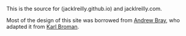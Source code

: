 This is the source for (jacklreilly.github.io) and jacklreilly.com.

Most of the design of this site was borrowed from [Andrew Bray](https://github.com/andrewpbray), who adapted it from [Karl Broman](https://github.com/kbroman).
